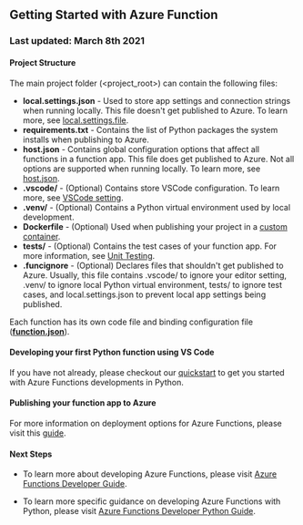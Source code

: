 ## Getting Started with Azure Function

### Last updated: March 8th 2021

#### Project Structure

The main project folder (<project_root>) can contain the following files:

- **local.settings.json** - Used to store app settings and connection strings when running locally. This file doesn't get published to Azure. To learn more, see [local.settings.file](https://aka.ms/azure-functions/python/local-settings).
- **requirements.txt** - Contains the list of Python packages the system installs when publishing to Azure.
- **host.json** - Contains global configuration options that affect all functions in a function app. This file does get published to Azure. Not all options are supported when running locally. To learn more, see [host.json](https://aka.ms/azure-functions/python/host.json).
- **.vscode/** - (Optional) Contains store VSCode configuration. To learn more, see [VSCode setting](https://aka.ms/azure-functions/python/vscode-getting-started).
- **.venv/** - (Optional) Contains a Python virtual environment used by local development.
- **Dockerfile** - (Optional) Used when publishing your project in a [custom container](https://aka.ms/azure-functions/python/custom-container).
- **tests/** - (Optional) Contains the test cases of your function app. For more information, see [Unit Testing](https://aka.ms/azure-functions/python/unit-testing).
- **.funcignore** - (Optional) Declares files that shouldn't get published to Azure. Usually, this file contains .vscode/ to ignore your editor setting, .venv/ to ignore local Python virtual environment, tests/ to ignore test cases, and local.settings.json to prevent local app settings being published.

Each function has its own code file and binding configuration file ([**function.json**](https://aka.ms/azure-functions/python/function.json)).

#### Developing your first Python function using VS Code

If you have not already, please checkout our [quickstart](https://aka.ms/azure-functions/python/quickstart) to get you started with Azure Functions developments in Python.

#### Publishing your function app to Azure

For more information on deployment options for Azure Functions, please visit this [guide](https://docs.microsoft.com/en-us/azure/azure-functions/create-first-function-vs-code-python#publish-the-project-to-azure).

#### Next Steps

- To learn more about developing Azure Functions, please visit [Azure Functions Developer Guide](https://aka.ms/azure-functions/python/developer-guide).

- To learn more specific guidance on developing Azure Functions with Python, please visit [Azure Functions Developer Python Guide](https://aka.ms/azure-functions/python/python-developer-guide).
